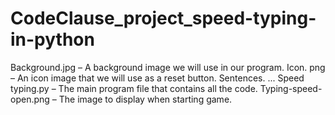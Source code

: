 # CodeClause_project_speed-typing-in-python
Background.jpg – A background image we will use in our program.
Icon. png – An icon image that we will use as a reset button.
Sentences. ...
Speed typing.py – The main program file that contains all the code.
Typing-speed-open.png – The image to display when starting game.
